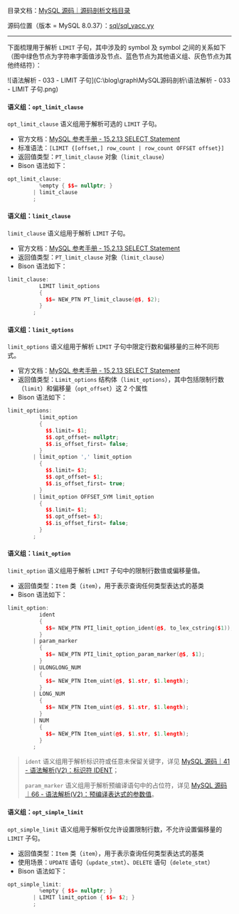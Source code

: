 目录文档：[MySQL 源码｜源码剖析文档目录](https://zhuanlan.zhihu.com/p/714761054)

源码位置（版本 = MySQL 8.0.37）：[sql/sql_yacc.yy](https://github.com/mysql/mysql-server/blob/trunk/sql/sql_yacc.yy)

---

下面梳理用于解析 `LIMIT` 子句，其中涉及的 symbol 及 symbol 之间的关系如下（图中绿色节点为字符串字面值涉及节点、蓝色节点为其他语义组、灰色节点为其他终结符）：

![语法解析 - 033 - LIMIT 子句](C:\blog\graph\MySQL源码剖析\语法解析 - 033 - LIMIT 子句.png)

#### 语义组：`opt_limit_clause`

`opt_limit_clause` 语义组用于解析可选的 `LIMIT` 子句。

- 官方文档：[MySQL 参考手册 - 15.2.13 SELECT Statement](https://dev.mysql.com/doc/refman/8.0/en/select.html)
- 标准语法：`[LIMIT {[offset,] row_count | row_count OFFSET offset}]`
- 返回值类型：`PT_limit_clause` 对象（`limit_clause`）
- Bison 语法如下：

```C++
opt_limit_clause:
          %empty { $$= nullptr; }
        | limit_clause
        ;
```

#### 语义组：`limit_clause`

`limit_clause` 语义组用于解析 `LIMIT` 子句。

- 官方文档：[MySQL 参考手册 - 15.2.13 SELECT Statement](https://dev.mysql.com/doc/refman/8.0/en/select.html)
- 返回值类型：`PT_limit_clause` 对象（`limit_clause`）
- Bison 语法如下：

```C++
limit_clause:
          LIMIT limit_options
          {
            $$= NEW_PTN PT_limit_clause(@$, $2);
          }
        ;
```

#### 语义组：`limit_options`

`limit_options` 语义组用于解析 `LIMIT` 子句中限定行数和偏移量的三种不同形式。

- 官方文档：[MySQL 参考手册 - 15.2.13 SELECT Statement](https://dev.mysql.com/doc/refman/8.0/en/select.html)
- 返回值类型：`Limit_options` 结构体（`limit_options`），其中包括限制行数（`limit`）和偏移量（`opt_offset`）这 2 个属性
- Bison 语法如下：

```C++
limit_options:
          limit_option
          {
            $$.limit= $1;
            $$.opt_offset= nullptr;
            $$.is_offset_first= false;
          }
        | limit_option ',' limit_option
          {
            $$.limit= $3;
            $$.opt_offset= $1;
            $$.is_offset_first= true;
          }
        | limit_option OFFSET_SYM limit_option
          {
            $$.limit= $1;
            $$.opt_offset= $3;
            $$.is_offset_first= false;
          }
        ;
```

#### 语义组：`limit_option`

`limit_option` 语义组用于解析 `LIMIT` 子句中的限制行数值或偏移量值。

- 返回值类型：`Item` 类（`item`），用于表示查询任何类型表达式的基类
- Bison 语法如下：

```C++
limit_option:
          ident
          {
            $$= NEW_PTN PTI_limit_option_ident(@$, to_lex_cstring($1));
          }
        | param_marker
          {
            $$= NEW_PTN PTI_limit_option_param_marker(@$, $1);
          }
        | ULONGLONG_NUM
          {
            $$= NEW_PTN Item_uint(@$, $1.str, $1.length);
          }
        | LONG_NUM
          {
            $$= NEW_PTN Item_uint(@$, $1.str, $1.length);
          }
        | NUM
          {
            $$= NEW_PTN Item_uint(@$, $1.str, $1.length);
          }
        ;
```

> `ident` 语义组用于解析标识符或任意未保留关键字，详见 [MySQL 源码｜41 - 语法解析(V2)：标识符 IDENT](https://zhuanlan.zhihu.com/p/714782314)；
>
> `param_marker` 语义组用于解析预编译语句中的占位符，详见 [MySQL 源码｜66 - 语法解析(V2)：预编译表达式的参数值](https://zhuanlan.zhihu.com/p/718323872)。

#### 语义组：`opt_simple_limit`

`opt_simple_limit` 语义组用于解析仅允许设置限制行数，不允许设置偏移量的 `LIMIT` 子句。

- 返回值类型：`Item` 类（`item`），用于表示查询任何类型表达式的基类
- 使用场景：`UPDATE` 语句（`update_stmt`）、`DELETE` 语句（`delete_stmt`）
- Bison 语法如下：

```C++
opt_simple_limit:
          %empty { $$= nullptr; }
        | LIMIT limit_option { $$= $2; }
        ;
```

